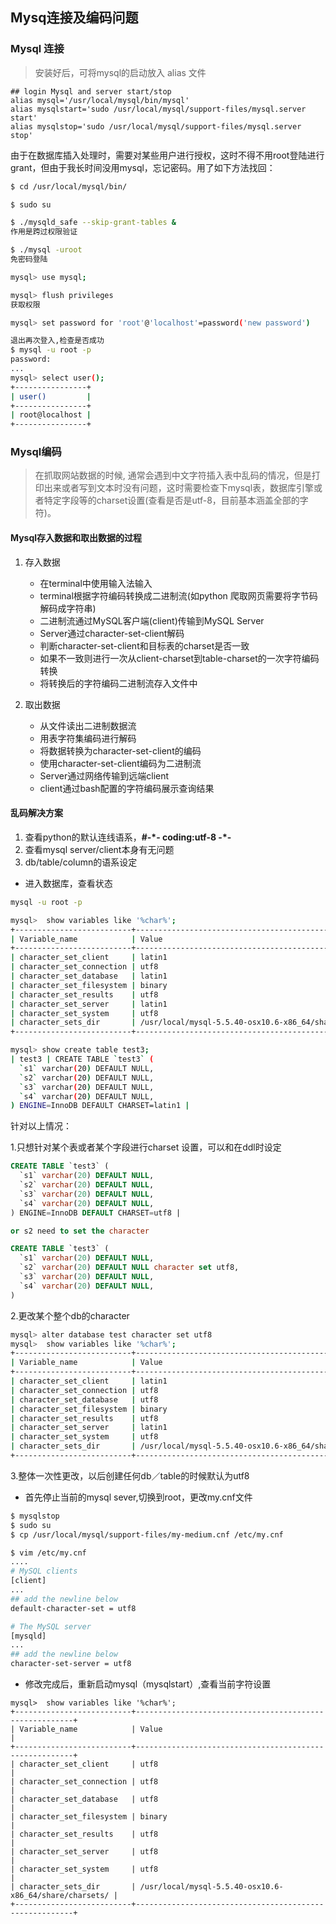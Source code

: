 ## Mysq连接及编码问题

### Mysql 连接

> 安装好后，可将mysql的启动放入 alias 文件

```vim
## login Mysql and server start/stop
alias mysql='/usr/local/mysql/bin/mysql'
alias mysqlstart='sudo /usr/local/mysql/support-files/mysql.server start'
alias mysqlstop='sudo /usr/local/mysql/support-files/mysql.server stop'
```
由于在数据库插入处理时，需要对某些用户进行授权，这时不得不用root登陆进行grant，但由于我长时间没用mysql，忘记密码。用了如下方法找回：

```bash
$ cd /usr/local/mysql/bin/

$ sudo su

$ ./mysqld_safe --skip-grant-tables &
作用是跨过权限验证

$ ./mysql -uroot 
免密码登陆

mysql> use mysql;

mysql> flush privileges
获取权限

mysql> set password for 'root'@'localhost'=password('new password')

退出再次登入,检查是否成功
$ mysql -u root -p
password:
...
mysql> select user();
+----------------+
| user()         |
+----------------+
| root@localhost |
+----------------+
```


### Mysql编码

> 在抓取网站数据的时候, 通常会遇到中文字符插入表中乱码的情况，但是打印出来或者写到文本时没有问题，这时需要检查下mysql表，数据库引擎或者特定字段等的charset设置(查看是否是utf-8，目前基本涵盖全部的字符)。

#### Mysql存入数据和取出数据的过程

1. 存入数据
    
    - 在terminal中使用输入法输入
    - terminal根据字符编码转换成二进制流(如python 爬取网页需要将字节码解码成字符串)
    - 二进制流通过MySQL客户端(client)传输到MySQL Server
    - Server通过character-set-client解码
    - 判断character-set-client和目标表的charset是否一致
    - 如果不一致则进行一次从client-charset到table-charset的一次字符编码转换
    - 将转换后的字符编码二进制流存入文件中

2. 取出数据
    
    - 从文件读出二进制数据流
    - 用表字符集编码进行解码
    - 将数据转换为character-set-client的编码
    - 使用character-set-client编码为二进制流
    - Server通过网络传输到远端client
    - client通过bash配置的字符编码展示查询结果

#### 乱码解决方案

1. 查看python的默认连线语系，**#-\*- coding:utf-8 -\*-**
2. 查看mysql server/client本身有无问题
3. db/table/column的语系设定

- 进入数据库，查看状态

```bash
mysql -u root -p

mysql>  show variables like '%char%';
+--------------------------+--------------------------------------------------------+
| Variable_name            | Value                                                  |
+--------------------------+--------------------------------------------------------+
| character_set_client     | latin1                                                   |
| character_set_connection | utf8                                                   |
| character_set_database   | latin1                                                   |
| character_set_filesystem | binary                                                 |
| character_set_results    | utf8                                                   |
| character_set_server     | latin1                                                   |
| character_set_system     | utf8                                                   |
| character_sets_dir       | /usr/local/mysql-5.5.40-osx10.6-x86_64/share/charsets/ |
+--------------------------+--------------------------------------------------------+

mysql> show create table test3;
| test3 | CREATE TABLE `test3` (
  `s1` varchar(20) DEFAULT NULL,
  `s2` varchar(20) DEFAULT NULL,
  `s3` varchar(20) DEFAULT NULL,
  `s4` varchar(20) DEFAULT NULL,
) ENGINE=InnoDB DEFAULT CHARSET=latin1 |
```

针对以上情况：

1.只想针对某个表或者某个字段进行charset 设置，可以和在ddl时设定

```sql
CREATE TABLE `test3` (
  `s1` varchar(20) DEFAULT NULL,
  `s2` varchar(20) DEFAULT NULL,
  `s3` varchar(20) DEFAULT NULL,
  `s4` varchar(20) DEFAULT NULL,
) ENGINE=InnoDB DEFAULT CHARSET=utf8 |

or s2 need to set the character

CREATE TABLE `test3` (
  `s1` varchar(20) DEFAULT NULL,
  `s2` varchar(20) DEFAULT NULL character set utf8,
  `s3` varchar(20) DEFAULT NULL,
  `s4` varchar(20) DEFAULT NULL,
)
```

2.更改某个整个db的character

```bash
mysql> alter database test character set utf8
mysql>  show variables like '%char%';
+--------------------------+--------------------------------------------------------+
| Variable_name            | Value                                                  |
+--------------------------+--------------------------------------------------------+
| character_set_client     | latin1                                                   |
| character_set_connection | utf8                                                   |
| character_set_database   | utf8                                                   |
| character_set_filesystem | binary                                                 |
| character_set_results    | utf8                                                   |
| character_set_server     | latin1                                                   |
| character_set_system     | utf8                                                   |
| character_sets_dir       | /usr/local/mysql-5.5.40-osx10.6-x86_64/share/charsets/ |
+--------------------------+--------------------------------------------------------+
```

3.整体一次性更改，以后创建任何db／table的时候默认为utf8

- 首先停止当前的mysql sever,切换到root，更改my.cnf文件

```bash
$ mysqlstop
$ sudo su
$ cp /usr/local/mysql/support-files/my-medium.cnf /etc/my.cnf

$ vim /etc/my.cnf
....
# MySQL clients
[client]
...
## add the newline below
default-character-set = utf8

# The MySQL server
[mysqld]
...
## add the newline below
character-set-server = utf8
```

- 修改完成后，重新启动mysql（mysqlstart）,查看当前字符设置

```
mysql>  show variables like '%char%';
+--------------------------+--------------------------------------------------------+
| Variable_name            | Value                                                  |
+--------------------------+--------------------------------------------------------+
| character_set_client     | utf8                                                   |
| character_set_connection | utf8                                                   |
| character_set_database   | utf8                                                   |
| character_set_filesystem | binary                                                 |
| character_set_results    | utf8                                                   |
| character_set_server     | utf8                                                   |
| character_set_system     | utf8                                                   |
| character_sets_dir       | /usr/local/mysql-5.5.40-osx10.6-x86_64/share/charsets/ |
+--------------------------+--------------------------------------------------------+
```

